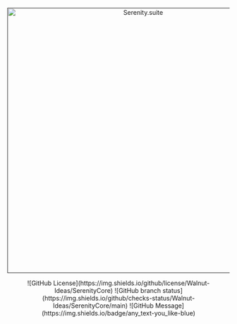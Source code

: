 <p align="center"><a href="" target="_blank"><img src="https://raw.githubusercontent.com/Walnut-Ideas/SerenityCore/2666de9aa1afb09c9928f8b579e3df04525f7a56/serenity-logo.svg" width="600" alt="Serenity.suite"></a></p>

<p align="center">
![GitHub License](https://img.shields.io/github/license/Walnut-Ideas/SerenityCore)
![GitHub branch status](https://img.shields.io/github/checks-status/Walnut-Ideas/SerenityCore/main)
![GitHub Message](https://img.shields.io/badge/any_text-you_like-blue)

</p>